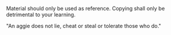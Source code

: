 

Material should only be used as reference.
Copying shall only be detrimental to your learning.

"An aggie does not lie, cheat or steal or tolerate those who do."

